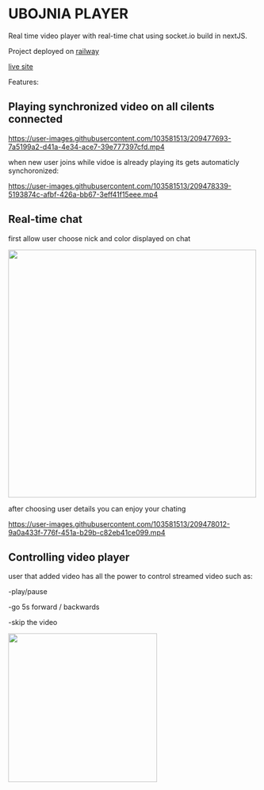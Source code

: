 # UBOJNIA PLAYER



Real time video player with real-time chat using socket.io build in nextJS.

Project deployed on [railway](https://railway.app)

[live site](https://ubojnia.up.railway.app)

Features: 

## Playing synchronized video on all cilents connected

https://user-images.githubusercontent.com/103581513/209477693-7a5199a2-d41a-4e34-ace7-39e777397cfd.mp4

when new user joins while vidoe is already playing its gets automaticly synchoronized:



https://user-images.githubusercontent.com/103581513/209478339-5193874c-afbf-426a-bb67-3eff41f15eee.mp4



## Real-time chat 

first allow user choose nick and color displayed on chat

<img src='https://user-images.githubusercontent.com/103581513/209477749-0c5559bc-67a2-45b0-85e8-6c474e2a0b6e.png' width='500' />

after choosing user details you can enjoy your chating

https://user-images.githubusercontent.com/103581513/209478012-9a0a433f-776f-451a-b29b-c82eb41ce099.mp4

## Controlling video player

user that added video has all the power to control streamed video such as:

 -play/pause
 
 -go 5s forward / backwards
 
 -skip the video
 
 <img src='https://user-images.githubusercontent.com/103581513/209478127-5a470f42-1920-4cd4-8aba-d803244d704e.png' width='300' />






